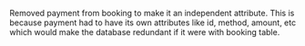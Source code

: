 Removed payment from booking to make it an independent attribute. This is because payment had to have its own attributes like id, method, amount, etc which would make the database redundant if it were
with booking table.
